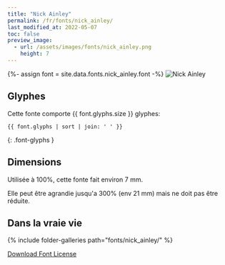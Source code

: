 ```yaml
---
title: "Nick Ainley"
permalink: /fr/fonts/nick_ainley/
last_modified_at: 2022-05-07
toc: false
preview_image:
  - url: /assets/images/fonts/nick_ainley.png
    height: 7
---
```

{%- assign font = site.data.fonts.nick_ainley.font -%}
![Nick Ainley](/assets/images/fonts/nick_ainley.png)

## Glyphes

Cette fonte comporte  {{ font.glyphs.size }} glyphes:

```
{{ font.glyphs | sort | join: ' ' }}
```
{: .font-glyphs }

## Dimensions

Utilisée à 100%, cette fonte fait environ 7 mm.

Elle peut être agrandie jusqu'a 300% (env 21 mm) mais ne doit pas être réduite.

## Dans la vraie vie

{% include folder-galleries path="fonts/nick_ainley/" %}



[Download Font License](https://github.com/inkstitch/inkstitch/tree/main/fonts/nick_ainley/LICENSE)
